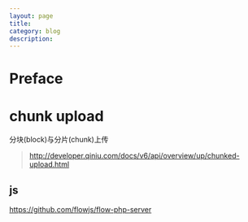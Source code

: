 ```yaml
---
layout: page
title:	
category: blog
description: 
---
```

# Preface

# chunk upload
分块(block)与分片(chunk)上传
> http://developer.qiniu.com/docs/v6/api/overview/up/chunked-upload.html

## js
https://github.com/flowjs/flow-php-server

